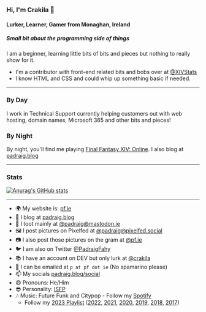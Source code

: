 ### Hi, I'm Crakila 👋
#### Lurker, Learner, Gamer from Monaghan, Ireland

##### Small bit about the programming side of things
I am a beginner, learning little bits of bits and pieces but nothing to really show for it. 

* I'm a contributor with front-end related bits and bobs over at [@XIVStats](https://github.com/XIVStats)
* I know HTML and CSS and could whip up something basic if needed.

---

### By Day
I work in Technical Support currently helping customers out with web hosting, domain names, Microsoft 365 and other bits and pieces! <br />

### By Night
By night, you'll find me playing [Final Fantasy XIV: Online](https://eu.finalfantasyxiv.com). 
I also blog at [padraig.blog](https://padraig.blog)

---

### Stats

[![Anurag's GitHub stats](https://github-readme-stats.vercel.app/api?username=crakila)](https://github.com/anuraghazra/github-readme-stats)

---

- 🌍 My website is: [pf.ie](https://pf.ie)
- 📰 I blog at [padraig.blog](https://padraig.blog)
- 🐘 I toot mainly at [@padraig@mastodon.ie](https://mastodon.ie/@padraig)
- 🖼️ I post pictures on Pixelfed at [@padraig@pixelfed.social](https://pixelfed.social/@padraig)
- 📷 I also post those pictures on the gram at [@pf.ie](https://instagram.com/pf.ie)
- 🐦 I am also on Twitter [@PadraigFahy](https://twitter.com/padraigfahy)
- 📚 I have an account on DEV but only lurk at [@crakila](https://dev.to/crakila)
- 📧 I can be emailed at `p at pf dot ie` (No spamarino please)
- 📫 My socials [padraig.blog/social](https://padraig.blog/social)
- 😄 Pronouns: He/Him
- 😎 Personality: [ISFP](https://www.16personalities.com/isfp-personality)
- 🎶 Music: Future Funk and Citypop - Follow my [Spotify](https://open.spotify.com/user/1155669316) 
    - Follow my [2023 Playlist](https://open.spotify.com/playlist/1l4rw770gjpA6aD6ELxLOX) ([2022](https://open.spotify.com/playlist/3rjiV83xG5CQVuiH6eIQWA), [2021](https://open.spotify.com/playlist/3ASiI55whFP0aEOSVSjGK6), [2020](https://open.spotify.com/playlist/3CJuEQjXEO7fFILJx9RM35), [2019](https://open.spotify.com/playlist/4Xz7YpxPqmkqOkv6Leh2TV), [2018](https://open.spotify.com/playlist/1IhDLDVor8cHVo0YHXClja), [2017](https://open.spotify.com/playlist/4XFHMrid67f5RhYbzmSOlR))
